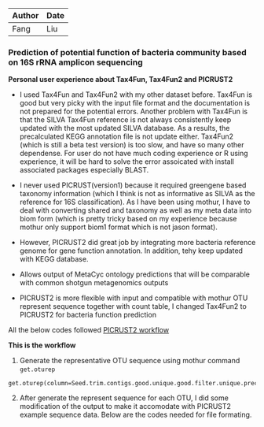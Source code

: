 Author|Date
---| ----
Fang | Liu

### Prediction of potential function of bacteria community based on 16S rRNA amplicon sequencing

**Personal user experience about Tax4Fun, Tax4Fun2 and PICRUST2**

* I used Tax4Fun and Tax4Fun2 with my other dataset before. Tax4Fun is good but very picky with the input file format and the documentation is not prepared for the potential errors. Another problem with Tax4Fun is that the SILVA Tax4Fun reference is not always consistently keep updated with the most updated SILVA database. As a results, the precalculated KEGG annotation file is not update either. Tax4Fun2 (which is still a beta test version) is too slow, and have so many other dependense. For user do not have much coding experience or R using experience, it will be hard to solve the error assoicated with install associated packages especially BLAST.

* I never used PICRUST(version1) because it required greengene based taxonomy information (which I think is not as informative as SILVA as the reference for 16S classification). As I have been using mothur, I have to deal with converting shared and taxonomy as well as my meta data into biom form (which is pretty tricky based on my experience because mothur only support biom1 format which is not jason format).

* However, PICRUST2 did great job by integrating more bacteria reference genome for gene function annotation. In addition, tehy keep updated with KEGG database.

* Allows output of MetaCyc ontology predictions that will be comparable with common shotgun metagenomics outputs


* PICRUST2 is more flexible with input and compatible with mothur OTU represent sequence together with count table, I changed Tax4Fun2 to PICRUST2 for bacteria function prediction

All the below codes followed [PICRUST2 workflow](https://github.com/picrust/picrust2/wiki)

**This is the workflow**

1. Generate the representative OTU sequence using mothur command ``get.oturep``

```
get.oturep(column=Seed.trim.contigs.good.unique.good.filter.unique.precluster.pick.pick.dist,list=Seed.trim.contigs.good.unique.good.filter.unique.precluster.pick.pick.opti_mcc.list,shared=Seed.trim.contigs.good.unique.good.filter.unique.precluster.pick.pick.opti_mcc.shared,count=Seed.trim.contigs.good.unique.good.filter.unique.precluster.denovo.vsearch.pick.pick.count_table,label=0.03)
```

2. After generate the represent sequence for each OTU, I did some modification of the output to make it accomodate with PICRUST2 example sequence data. Below are the codes needed for file formating.

```

```




